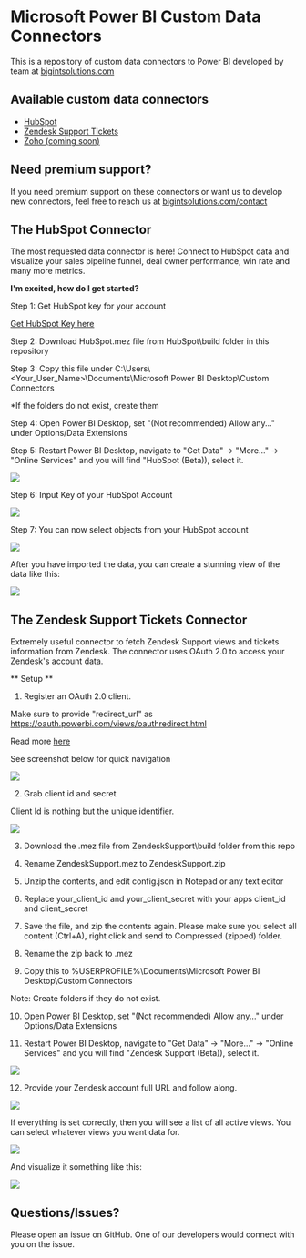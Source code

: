 # Microsoft Power BI Custom Data Connectors
This is a repository of custom data connectors to Power BI developed by team at [bigintsolutions.com][bigintsolutions]

## Available custom data connectors
* [HubSpot](#the-hubspot-connector)
* [Zendesk Support Tickets](#the-zendesk-support-tickets-connector)
* [Zoho (coming soon)](#the-zoho-connector)


## Need premium support?
If you need premium support on these connectors or want us to develop new connectors, feel free to reach us at [bigintsolutions.com/contact][bigintsolutions-contact]

## The HubSpot Connector

The most requested data connector is here! Connect to HubSpot data and visualize your sales pipeline funnel, deal owner performance, win rate and many more metrics.

**I'm excited, how do I get started?**

Step 1: Get HubSpot key for your account

[Get HubSpot Key here][hubspot-key]

Step 2: Download HubSpot.mez file from HubSpot\build folder in this repository

Step 3: Copy this file under C:\Users\\\<Your_User_Name>\\Documents\Microsoft Power BI Desktop\Custom Connectors

*If the folders do not exist, create them

Step 4: Open Power BI Desktop, set "(Not recommended) Allow any..." under Options/Data Extensions 

Step 5: Restart Power BI Desktop, navigate to "Get Data" -> "More..." -> "Online Services" and you will find "HubSpot (Beta)), select it.

![](img/HubSpot_GetData.png)

Step 6: Input Key of your HubSpot Account

![](img/HubSpot_InputKey.png)

Step 7: You can now select objects from your HubSpot account

![](img/HubSpot_DataNavigation.png)


After you have imported the data, you can create a stunning view of the data like this:

![](img/HubSpot_DataView.PNG)

## The Zendesk Support Tickets Connector

Extremely useful connector to fetch Zendesk Support views and tickets information from Zendesk. The connector uses OAuth 2.0 to access your Zendesk's account data.

** Setup **

1. Register an OAuth 2.0 client.

Make sure to provide "redirect_url" as https://oauth.powerbi.com/views/oauthredirect.html 

Read more [here][zendesk-app]

See screenshot below for quick navigation

![](img/ZendeskSupportSetupApp.png)

2. Grab client id and secret

Client Id is nothing but the unique identifier.

![](img/ZendeskSupportGetClientId.png)

3. Download the .mez file from ZendeskSupport\build folder from this repo

4. Rename ZendeskSupport.mez to ZendeskSupport.zip

5. Unzip the contents, and edit config.json in Notepad or any text editor

6. Replace your_client_id and your_client_secret with your apps client_id and client_secret

7. Save the file, and zip the contents again. Please make sure you select all content (Ctrl+A), right click and send to Compressed (zipped) folder.

8. Rename the zip back to .mez

9. Copy this to %USERPROFILE%\Documents\Microsoft Power BI Desktop\Custom Connectors

Note: Create folders if they do not exist.

10. Open Power BI Desktop, set "(Not recommended) Allow any..." under Options/Data Extensions 

11. Restart Power BI Desktop, navigate to "Get Data" -> "More..." -> "Online Services" and you will find "Zendesk Support (Beta)), select it.

![](img/ZendeskSupport_GetData.png)

12. Provide your Zendesk account full URL and follow along.

![](img/ZendeskSupport_InputURL.png)

If everything is set correctly, then you will see a list of all active views. You can select whatever views you want data for.

![](img/ZendeskSupportViews.png)

And visualize it something like this:

![](img/ZendeskSupportReport.png)

## Questions/Issues?
Please open an issue on GitHub. One of our developers would connect with you on the issue.

[hubspot-key]:https://knowledge.hubspot.com/articles/kcs_article/integrations/how-do-i-get-my-hubspot-api-key
[zendesk-app]: https://support.zendesk.com/hc/en-us/articles/203663836#topic_s21_lfs_qk

[bigintsolutions]: https://www.bigintsolutions.com
[bigintsolutions-contact]: https://www.bigintsolutions.com/contact